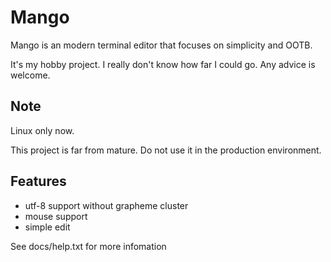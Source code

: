 # Mango

Mango is an modern terminal editor that focuses on simplicity and OOTB.

It's my hobby project. I really don't know how far I could go. Any advice is welcome.

## Note

Linux only now.

This project is far from mature. Do not use it in the production environment.

## Features

- utf-8 support without grapheme cluster
- mouse support
- simple edit

See docs/help.txt for more infomation